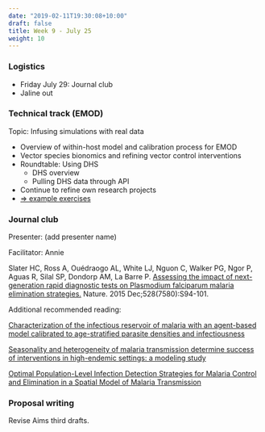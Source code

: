 ```yaml
---
date: "2019-02-11T19:30:08+10:00"
draft: false
title: Week 9 - July 25
weight: 10
---
```


<!--more-->

### Logistics

- Friday July 29: Journal club
- Jaline out

### Technical track (EMOD)

Topic: Infusing simulations with real data

- Overview of within-host model and calibration process for EMOD
- Vector species bionomics and refining vector control interventions
- Roundtable: Using DHS
    + DHS overview
    + Pulling DHS data through API
- Continue to refine own research projects
- [=> example exercises](https://github.com/numalariamodeling/faculty-enrich-2022-examples#week-9-infusing-simulations-with-real-data-)

### Journal club

Presenter: (add presenter name)

Facilitator: Annie

Slater HC, Ross A, Ouédraogo AL, White LJ, Nguon C, Walker PG, Ngor P, Aguas R, Silal SP, Dondorp AM, La Barre P. [Assessing the impact of next-generation rapid diagnostic tests on Plasmodium falciparum malaria elimination strategies.](https://www.nature.com/articles/nature16040) Nature. 2015 Dec;528(7580):S94-101.

Additional recommended reading:

[Characterization of the infectious reservoir of malaria with an agent-based model calibrated to age-stratified parasite densities and infectiousness](https://malariajournal.biomedcentral.com/articles/10.1186/s12936-015-0751-y)

[Seasonality and heterogeneity of malaria transmission determine success of interventions in high-endemic settings: a modeling study](https://bmcinfectdis.biomedcentral.com/articles/10.1186/s12879-018-3319-y)

[Optimal Population-Level Infection Detection Strategies for Malaria Control and Elimination in a Spatial Model of Malaria Transmission](https://journals.plos.org/ploscompbiol/article?id=10.1371/journal.pcbi.1004707)

### Proposal writing

Revise Aims third drafts.